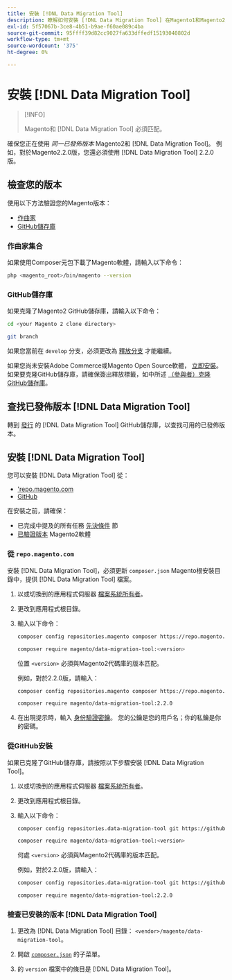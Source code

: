 ```yaml
---
title: 安裝 [!DNL Data Migration Tool]
description: 瞭解如何安裝 [!DNL Data Migration Tool] 在Magento1和Magento2之間傳輸資料。
exl-id: 5f57067b-3ce8-4b51-b9ae-f60ae089c4ba
source-git-commit: 95ffff39d82cc9027fa633dffedf15193040802d
workflow-type: tm+mt
source-wordcount: '375'
ht-degree: 0%

---
```


# 安裝 [!DNL Data Migration Tool]

>[!INFO]
>
>Magento和 [!DNL Data Migration Tool] 必須匹配。


確保您正在使用 *同一已發佈版本* Magento2和 [!DNL Data Migration Tool]。 例如，對於Magento2.2.0版，您還必須使用 [!DNL Data Migration Tool] 2.2.0版。

## 檢查您的版本

使用以下方法驗證您的Magento版本：

- [作曲家](#composer-metapackage)
- [GitHub儲存庫](#github-repository)

### 作曲家集合

如果使用Composer元包下載了Magento軟體，請輸入以下命令：

```bash
php <magento_root>/bin/magento --version
```

### GitHub儲存庫

如果克隆了Magento2 GitHub儲存庫，請輸入以下命令：

```bash
cd <your Magento 2 clone directory>
```

```bash
git branch
```

如果您當前在 `develop` 分支，必須更改為 [釋放分支](https://developer.adobe.com/commerce/contributor/guides/install/change-version/) 才能繼續。

如果您尚未安裝Adobe Commerce或Magento Open Source軟體， [立即安裝](../../installation/prerequisites/commerce.md)。
如果要克隆GitHub儲存庫，請確保簽出釋放標籤，如中所述 [（參與者）克隆GitHub儲存庫](https://developer.adobe.com/commerce/contributor/guides/install/clone-repository/)。

## 查找已發佈版本 [!DNL Data Migration Tool]

轉到 [發行](https://github.com/magento/data-migration-tool/releases) 的 [!DNL Data Migration Tool] GitHub儲存庫，以查找可用的已發佈版本。

## 安裝 [!DNL Data Migration Tool]

您可以安裝 [!DNL Data Migration Tool] 從：

- [&#39;repo.magento.com](#install-from-repomagentocom)
- [GitHub](#install-from-github)

在安裝之前，請確保：

- 已完成中提及的所有任務 [先決條件](prerequisites.md) 節
- [已驗證版本](install.md#check-your-version) Magento2軟體

### 從 `repo.magento.com`

安裝 [!DNL Data Migration Tool]，必須更新 `composer.json` Magento根安裝目錄中，提供 [!DNL Data Migration Tool] 檔案。

1. 以或切換到的應用程式伺服器 [檔案系統所有者](../../installation/prerequisites/file-system/overview.md)。
1. 更改到應用程式根目錄。
1. 輸入以下命令：

   ```bash
   composer config repositories.magento composer https://repo.magento.com
   ```

   ```bash
   composer require magento/data-migration-tool:<version>
   ```

   位置 `<version>` 必須與Magento2代碼庫的版本匹配。

   例如，對於2.2.0版，請輸入：

   ```bash
   composer config repositories.magento composer https://repo.magento.com
   ```

   ```bash
   composer require magento/data-migration-tool:2.2.0
   ```

1. 在出現提示時，輸入 [身份驗證密鑰](../../installation/prerequisites/authentication-keys.md)。 您的公鑰是您的用戶名；你的私鑰是你的密碼。

### 從GitHub安裝

如果已克隆了GitHub儲存庫，請按照以下步驟安裝 [!DNL Data Migration Tool]。

1. 以或切換到的應用程式伺服器 [檔案系統所有者](../../installation/prerequisites/file-system/overview.md)。
1. 更改到應用程式根目錄。
1. 輸入以下命令：

   ```bash
   composer config repositories.data-migration-tool git https://github.com/magento/data-migration-tool
   ```

   ```bash
   composer require magento/data-migration-tool:<version>
   ```

   何處 `<version>` 必須與Magento2代碼庫的版本匹配。

   例如，對於2.2.0版，請輸入：

   ```bash
   composer config repositories.data-migration-tool git https://github.com/magento/data-migration-tool
   ```

   ```bash
   composer require magento/data-migration-tool:2.2.0
   ```

### 檢查已安裝的版本 [!DNL Data Migration Tool]

1. 更改為 [!DNL Data Migration Tool] 目錄： `<vendor>/magento/data-migration-tool`。

1. 開啟 [`composer.json`](https://github.com/magento/data-migration-tool/blob/2.4/composer.json) 的子菜單。

1. 的 `version` 檔案中的條目是 [!DNL Data Migration Tool]。
